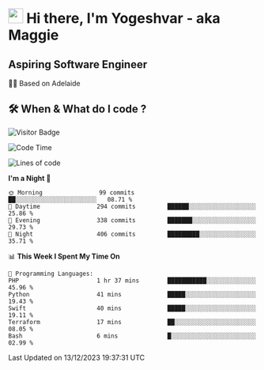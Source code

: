<h1><img src="https://emojis.slackmojis.com/emojis/images/1531849430/4246/blob-sunglasses.gif?1531849430" width="30"/> Hi there, I'm Yogeshvar - aka Maggie</h1>

## Aspiring Software Engineer
🏂🏻  Based on Adelaide 

## 🛠 When & What do I code ?  

![Visitor Badge](https://visitor-badge.feriirawann.repl.co?username=yogeshvar&repo=yogeshvar&label=Visitors&style=plastic&color=%23457BFF&contentType=svg)

<!--START_SECTION:waka-->
![Code Time](http://img.shields.io/badge/Code%20Time-2%2C414%20hrs%2037%20mins-blue)

![Lines of code](https://img.shields.io/badge/From%20Hello%20World%20I%27ve%20Written-4.0%20million%20lines%20of%20code-blue)

**I'm a Night 🦉** 

```text
🌞 Morning                99 commits          ██░░░░░░░░░░░░░░░░░░░░░░░   08.71 % 
🌆 Daytime                294 commits         ██████░░░░░░░░░░░░░░░░░░░   25.86 % 
🌃 Evening                338 commits         ███████░░░░░░░░░░░░░░░░░░   29.73 % 
🌙 Night                  406 commits         █████████░░░░░░░░░░░░░░░░   35.71 % 
```


📊 **This Week I Spent My Time On** 

```text
💬 Programming Languages: 
PHP                      1 hr 37 mins        ███████████░░░░░░░░░░░░░░   45.96 % 
Python                   41 mins             █████░░░░░░░░░░░░░░░░░░░░   19.43 % 
Swift                    40 mins             █████░░░░░░░░░░░░░░░░░░░░   19.11 % 
Terraform                17 mins             ██░░░░░░░░░░░░░░░░░░░░░░░   08.05 % 
Bash                     6 mins              █░░░░░░░░░░░░░░░░░░░░░░░░   02.99 % 
```


 Last Updated on 13/12/2023 19:37:31 UTC
<!--END_SECTION:waka-->
